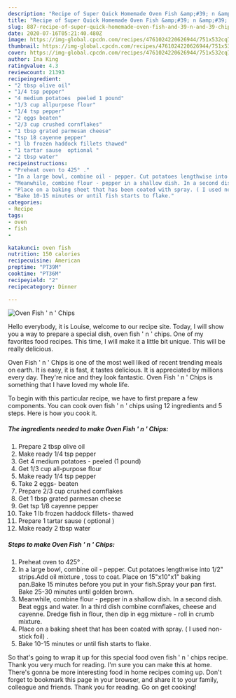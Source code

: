 ```yaml
---
description: "Recipe of Super Quick Homemade Oven Fish &amp;#39; n &amp;#39; Chips"
title: "Recipe of Super Quick Homemade Oven Fish &amp;#39; n &amp;#39; Chips"
slug: 887-recipe-of-super-quick-homemade-oven-fish-and-39-n-and-39-chips
date: 2020-07-16T05:21:40.480Z
image: https://img-global.cpcdn.com/recipes/4761024220626944/751x532cq70/oven-fish-n-chips-recipe-main-photo.jpg
thumbnail: https://img-global.cpcdn.com/recipes/4761024220626944/751x532cq70/oven-fish-n-chips-recipe-main-photo.jpg
cover: https://img-global.cpcdn.com/recipes/4761024220626944/751x532cq70/oven-fish-n-chips-recipe-main-photo.jpg
author: Ina King
ratingvalue: 4.3
reviewcount: 21393
recipeingredient:
- "2 tbsp olive oil"
- "1/4 tsp pepper"
- "4 medium potatoes  peeled 1 pound"
- "1/3 cup allpurpose flour"
- "1/4 tsp pepper"
- "2 eggs beaten"
- "2/3 cup crushed cornflakes"
- "1 tbsp grated parmesan cheese"
- "tsp 18 cayenne pepper"
- "1 lb frozen haddock fillets thawed"
- "1 tartar sause  optional "
- "2 tbsp water"
recipeinstructions:
- "Preheat oven to 425° ."
- "In a large bowl, combine oil - pepper. Cut potatoes lengthwise into 1/2&#34; strips.Add oil mixture , toss to coat. Place on 15&#34;x10&#34;x1&#34; baking pan.Bake 15 minutes before you put in your fish.Spray your pan first. Bake 25-30 minutes until golden brown."
- "Meanwhile, combine flour - pepper in a shallow dish. In a second dish. Beat eggs and water. In a third dish combine cornflakes, cheese and cayenne. Dredge fish in flour, then dip in egg mixture - roll in crumb mixture."
- "Place on a baking sheet that has been coated with spray. ( I used non-stick foil) ."
- "Bake 10-15 minutes or until fish starts to flake."
categories:
- Recipe
tags:
- oven
- fish
- 

katakunci: oven fish  
nutrition: 150 calories
recipecuisine: American
preptime: "PT39M"
cooktime: "PT36M"
recipeyield: "2"
recipecategory: Dinner

---
```



![Oven Fish &#39; n &#39; Chips](https://img-global.cpcdn.com/recipes/4761024220626944/751x532cq70/oven-fish-n-chips-recipe-main-photo.jpg)

Hello everybody, it is Louise, welcome to our recipe site. Today, I will show you a way to prepare a special dish, oven fish &#39; n &#39; chips. One of my favorites food recipes. This time, I will make it a little bit unique. This will be really delicious.



Oven Fish &#39; n &#39; Chips is one of the most well liked of recent trending meals on earth. It is easy, it is fast, it tastes delicious. It is appreciated by millions every day. They're nice and they look fantastic. Oven Fish &#39; n &#39; Chips is something that I have loved my whole life.


To begin with this particular recipe, we have to first prepare a few components. You can cook oven fish &#39; n &#39; chips using 12 ingredients and 5 steps. Here is how you cook it.

<!--inarticleads1-->

##### The ingredients needed to make Oven Fish &#39; n &#39; Chips:

1. Prepare 2 tbsp olive oil
1. Make ready 1/4 tsp pepper
1. Get 4 medium potatoes - peeled (1 pound)
1. Get 1/3 cup all-purpose flour
1. Make ready 1/4 tsp pepper
1. Take 2 eggs- beaten
1. Prepare 2/3 cup crushed cornflakes
1. Get 1 tbsp grated parmesan cheese
1. Get tsp 1/8 cayenne pepper
1. Take 1 lb frozen haddock fillets- thawed
1. Prepare 1 tartar sause ( optional )
1. Make ready 2 tbsp water




<!--inarticleads2-->

##### Steps to make Oven Fish &#39; n &#39; Chips:

1. Preheat oven to 425° .
1. In a large bowl, combine oil - pepper. Cut potatoes lengthwise into 1/2&#34; strips.Add oil mixture , toss to coat. Place on 15&#34;x10&#34;x1&#34; baking pan.Bake 15 minutes before you put in your fish.Spray your pan first. Bake 25-30 minutes until golden brown.
1. Meanwhile, combine flour - pepper in a shallow dish. In a second dish. Beat eggs and water. In a third dish combine cornflakes, cheese and cayenne. Dredge fish in flour, then dip in egg mixture - roll in crumb mixture.
1. Place on a baking sheet that has been coated with spray. ( I used non-stick foil) .
1. Bake 10-15 minutes or until fish starts to flake.




So that's going to wrap it up for this special food oven fish &#39; n &#39; chips recipe. Thank you very much for reading. I'm sure you can make this at home. There's gonna be more interesting food in home recipes coming up. Don't forget to bookmark this page in your browser, and share it to your family, colleague and friends. Thank you for reading. Go on get cooking!

